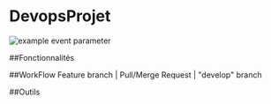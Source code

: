# DevopsProjet

![example event parameter](https://img.shields.io/github/actions/workflow/status/thierry-mrt/DevopsProjet/build-and-tests.yml?event=push)

##Fonctionnalités

##WorkFlow 
Feature branch | Pull/Merge Request | "develop" branch

##Outils
